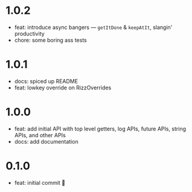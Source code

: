 # 1.0.2

- feat: introduce async bangers — `getItDone` & `keepAtIt`, slangin' productivity
- chore: some boring ass tests

# 1.0.1

- docs: spiced up README
- feat: lowkey override on RizzOverrides

# 1.0.0

- feat: add initial API with top level getters, log APIs, future APIs, string APIs, and other APIs
- docs: add documentation

# 0.1.0

- feat: initial commit 🎉
